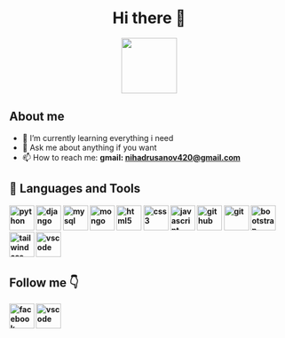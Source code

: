 # <div id='header' align='center'>Hi there 👋</div>

<div align="center">
  <img src="https://media.giphy.com/media/M9gbBd9nbDrOTu1Mqx/giphy.gif" width="100"/>
</div>


## About me
<!-- - 🔭 I’m currently working on ... -->
<!-- - 👯 I’m looking to collaborate on ... -->
<!-- - 🤔 I’m looking for help with ... -->
- 🌱 I’m currently learning everything i need 
- 💬 Ask me about anything if you want
- 📫 How to reach me: <strong>gmail: nihadrusanov420@gmail.com  

<!-- - 😄 Pronouns: ... -->
<!-- - ⚡ Fun fact: ... -->


## 🚀 Languages and Tools
<p align="left">
  <img src="https://cdn.jsdelivr.net/gh/devicons/devicon/icons/python/python-original.svg"  alt="python" width="45" height="45" />
  <img src="https://cdn.jsdelivr.net/gh/devicons/devicon/icons/django/django-plain.svg" alt="django" width="45" height="45" />
  <img src="https://cdn.jsdelivr.net/gh/devicons/devicon/icons/mysql/mysql-original.svg" alt="mysql" width="45" height="45" />
  <img src="https://cdn.jsdelivr.net/gh/devicons/devicon/icons/mongodb/mongodb-original.svg" alt="mongo" width="45" height="45" />
  <img src="https://cdn.jsdelivr.net/gh/devicons/devicon/icons/html5/html5-original.svg" alt="html5" width="45" height="45" />
  <img src="https://cdn.jsdelivr.net/gh/devicons/devicon/icons/css3/css3-original.svg" alt="css3" width="45" height="45"/>
   <img src="https://cdn.jsdelivr.net/gh/devicons/devicon/icons/javascript/javascript-original.svg"  alt="javascript" width="45" height="45" />
  <img src="https://cdn.jsdelivr.net/gh/devicons/devicon/icons/github/github-original.svg" alt="github" width="45" height="45"/>
  <img src="https://cdn.jsdelivr.net/gh/devicons/devicon/icons/git/git-original.svg" alt="git" width="45" height="45"/>
  <img src="https://cdn.jsdelivr.net/gh/devicons/devicon/icons/bootstrap/bootstrap-original.svg" alt="bootstrap" width="45" height="45" />
  <img src="https://cdn.jsdelivr.net/gh/devicons/devicon/icons/tailwindcss/tailwindcss-plain.svg" alt="tailwindcss" width="45" height="45"/>
  <img src="https://cdn.jsdelivr.net/gh/devicons/devicon/icons/vscode/vscode-original.svg" alt="vscode" width="45" height="45"/>
</p>


## Follow me 👇 
<a href='https://m.facebook.com/p/Nihat-Ru%C5%9Fanov-61552607323869/?mibextid=ZbWKwL&wtsid=rdr_0bL1h9dOVzkmojC9P&_rdr'><img src="https://cdn.jsdelivr.net/gh/devicons/devicon/icons/facebook/facebook-original.svg" alt="facebook" width="45" height="45"/></a>
<a href='https://www.instagram.com/nihatrusnanov'><img src="https://media.giphy.com/media/Q8Eg9UzVfSkJxeoWEc/giphy.gif"  alt="vscode" width="45" height="45"></a>














